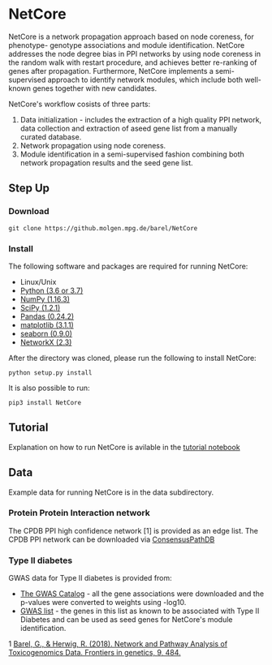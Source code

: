# NetCore

NetCore is a network propagation approach based on node coreness, for phenotype-
genotype associations and module identification. NetCore addresses the node degree bias in PPI
networks by using node coreness in the random walk with restart procedure, and achieves better
re-ranking of genes after propagation. Furthermore, NetCore implements a semi-supervised
approach to identify network modules, which include both well-known genes together with new
candidates.

NetCore's workflow cosists of three parts:
1. Data initialization - includes the extraction of a high quality PPI network, data collection and extraction of aseed gene list from a manually curated database. 
2. Network propagation using node coreness.
3. Module identification in a semi-supervised fashion combining both network propagation results and the seed gene list.

## Step Up

### Download
	git clone https://github.molgen.mpg.de/barel/NetCore

### Install

The following software and packages are required for running NetCore:

* Linux/Unix
* [Python (3.6 or 3.7)](http://python.org/)
* [NumPy (1.16.3)](http://www.numpy.org/)
* [SciPy (1.2.1)](http://www.scipy.org/)
* [Pandas (0.24.2)](https://pandas.pydata.org/)
* [matplotlib (3.1.1)](https://matplotlib.org/3.1.3/)
* [seaborn (0.9.0)](https://seaborn.pydata.org/)
* [NetworkX (2.3)](http://networkx.github.io/)

After the directory was cloned, please run the following to install NetCore:

	python setup.py install

It is also possible to run:

	pip3 install NetCore


## Tutorial
Explanation on how to run NetCore is avilable in the [tutorial notebook](https://github.molgen.mpg.de/barel/NetCore/blob/master/Tutorial.ipynb)

## Data
Example data for running NetCore is in the data subdirectory.

### Protein Protein Interaction network
The CPDB PPI high confidence network [1] is provided as an edge list.
The CPDB PPI network can be downloaded via [ConsensusPathDB](http://cpdb.molgen.mpg.de/)

### Type II diabetes
GWAS data for Type II diabetes is provided from:
* [The GWAS Catalog](https://www.ebi.ac.uk/gwas/efotraits/EFO_0001360) - all the gene associations were downloaded and the p-values were converted to weights using -log10.
* [GWAS list](https://github.com/idekerlab/Network_Evaluation_Tools/blob/master/Data/GWAS_Catalog_genesets.txt) - the genes in this list as known to be associated with Type II Diabetes and can be used as seed genes for NetCore's module identification.

1 [Barel, G., & Herwig, R. (2018). Network and Pathway Analysis of Toxicogenomics Data. Frontiers in genetics, 9, 484.](https://doi.org/10.3389/fgene.2018.00484)